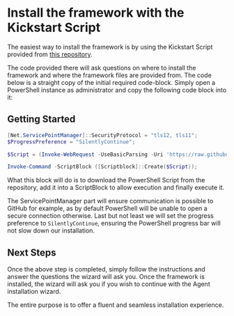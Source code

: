 Install the framework with the Kickstart Script
===

The easiest way to install the framework is by using the Kickstart Script provided from [this repository](https://github.com/LordHepipud/icinga-framework-kickstart).

The code provided there will ask questions on where to install the framework and where the framework files are provided from. The code below is a straight copy of the initial required code-block. Simply open a PowerShell instance as administrator and copy the following code block into it:

Getting Started
---

```powershell
[Net.ServicePointManager]::SecurityProtocol = "tls12, tls11";
$ProgressPreference = "SilentlyContinue";

$Script = (Invoke-WebRequest -UseBasicParsing -Uri 'https://raw.githubusercontent.com/LordHepipud/icinga-framework-kickstart/master/script/icinga-framework-kickstart.ps1').Content;

Invoke-Command -ScriptBlock ([Scriptblock]::Create($Script));
```

What this block will do is to download the PowerShell Script from the repository, add it into a ScriptBlock to allow execution and finally execute it.

The ServicePointManager part will ensure communication is possible to GitHub for example, as by default PowerShell will be unable to open a secure connection otherwise.
Last but not least we will set the progress preference to `SilentlyContinue`, ensuring the PowerShell progress bar will not slow down our installation.

Next Steps
---

Once the above step is completed, simply follow the instructions and answer the questions the wizard will ask you. Once the framework is installed, the wizard will ask you if you wish to continue with the Agent installation wizard.

The entire purpose is to offer a fluent and seamless installation experience.
